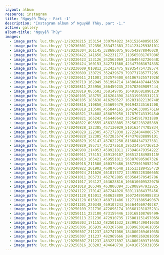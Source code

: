 ```yaml
---
layout: album
resource: instagram
title: "Nguyễn Thùy - Part -1"
description: "Instagram album of Nguyễn Thùy, part -1."
active: gallery
album-title: "Nguyễn Thùy"
images:
  - image_path: luc.thuyy/-1/20230215_153154_330794822_3431526400501557_6258329910538261556_n.jpg
  - image_path: luc.thuyy/-1/20230301_122356_333472383_2241234259381012_2446967270547907044_n.jpg
  - image_path: luc.thuyy/-1/20230304_161145_328686075_863542878046020_6840988210860030397_n.jpg
  - image_path: luc.thuyy/-1/20230422_141650_342231177_1105650317070865_3669172121704739366_n.jpg
  - image_path: luc.thuyy/-1/20230423_133126_342563069_1366494427266482_6254516717633280664_n.jpg
  - image_path: luc.thuyy/-1/20230424_160153_342731560_4234770836748352_3214669990265222405_n.jpg
  - image_path: luc.thuyy/-1/20230609_010812_352432475_9293547547385747_4501228971448049825_n.jpg
  - image_path: luc.thuyy/-1/20230609_130729_352439679_790771785777205_1845874762526328515_n.jpg
  - image_path: luc.thuyy/-1/20230611_211001_352579408_6410675255719265_2841388645637898126_n.jpg
  - image_path: luc.thuyy/-1/20230719_162949_361994714_1430644874443638_1985785831279962516_n.jpg
  - image_path: luc.thuyy/-1/20230811_225956_366459235_226702039897444_3750270675750879740_n.jpg
  - image_path: luc.thuyy/-1/20230819_085502_368149705_1649186818901230_1075108643456198151_n.jpg
  - image_path: luc.thuyy/-1/20240105_183755_416204398_24531905353121319_6464510534040938167_n.jpg
  - image_path: luc.thuyy/-1/20240105_185638_416290527_1628318221307485_4594896914969842072_n.jpg
  - image_path: luc.thuyy/-1/20240816_110850_455699479_901942235161208_5363676600936255543_n.jpg
  - image_path: luc.thuyy/-1/20240818_213508_455844165_1042463300576166_5263561260209573798_n.jpg
  - image_path: luc.thuyy/-1/20240821_134608_456070250_1178707433394546_8175831326391307364_n.jpg
  - image_path: luc.thuyy/-1/20240821_165242_456440643_352545917931889_6863120872887987152_n.jpg
  - image_path: luc.thuyy/-1/20240822_095555_456328885_232562233285869_1039720697195225056_n.jpg
  - image_path: luc.thuyy/-1/20240828_122305_457130929_510163474705834_1780048270656359920_n.jpg
  - image_path: luc.thuyy/-1/20240828_122305_457272030_1272248440807579_6436532654710439582_n.jpg
  - image_path: luc.thuyy/-1/20240828_122305_457283574_474370838899101_8868016521414392552_n.jpg
  - image_path: luc.thuyy/-1/20240829_195147_457622250_816684347327381_269674987471012808_n.jpg
  - image_path: luc.thuyy/-1/20240829_195717_457272618_3863345547268134_4327526738516366106_n.jpg
  - image_path: luc.thuyy/-1/20240908_214053_458921811_1739484793542227_389219672455183227_n.jpg
  - image_path: luc.thuyy/-1/20240911_175151_459130107_1085121849851159_6210449742863473581_n.jpg
  - image_path: luc.thuyy/-1/20240913_165421_459551011_563870905967326_5495388219834273939_n.jpg
  - image_path: luc.thuyy/-1/20240918_211500_460379486_1587250198522947_3151996833863669552_n.jpg
  - image_path: luc.thuyy/-1/20240922_201902_460876548_1165131894554726_3572561985623280470_n.jpg
  - image_path: luc.thuyy/-1/20240924_211626_461017372_1249552283066653_2944046734523289003_n.jpg
  - image_path: luc.thuyy/-1/20241011_205731_462762885_850584570545786_6961954850672131320_n.jpg
  - image_path: luc.thuyy/-1/20241017_193127_463628816_1066106095220750_7601140075145344049_n.jpg
  - image_path: luc.thuyy/-1/20241018_205349_463800394_352008947932825_6472612716474012322_n.jpg
  - image_path: luc.thuyy/-1/20241122_170142_467244028_580111864375456_1051876998280570968_n.jpg
  - image_path: luc.thuyy/-1/20241128_015013_468638809_1607248959882816_7653227149472812256_n.jpg
  - image_path: luc.thuyy/-1/20241128_015013_468711486_1127113865490678_2771062900779654652_n.jpg
  - image_path: luc.thuyy/-1/20241201_220348_469107243_565644669740287_6405349315851663647_n.jpg
  - image_path: luc.thuyy/-1/20250109_221730_472896174_1036812318252814_1991751403627686040_n.jpg
  - image_path: luc.thuyy/-1/20250111_222100_473159446_1301681087694994_574248515943821704_n.jpg
  - image_path: luc.thuyy/-1/20250113_221236_472910735_1760011514570658_769707227764713500_n.jpg
  - image_path: luc.thuyy/-1/20250303_171152_482501532_18399343984103589_4506038843620260304_n.jpg
  - image_path: luc.thuyy/-1/20250306_165939_483207688_18399830146103589_1752513343236392225_n.jpg
  - image_path: luc.thuyy/-1/20250307_211237_482747086_18400026946103589_5412061158289919229_n.jpg
  - image_path: luc.thuyy/-1/20250307_211237_482969666_18400026928103589_2483125544558517915_n.jpg
  - image_path: luc.thuyy/-1/20250307_211237_483227897_18400026937103589_1128073160253550497_n.jpg
  - image_path: luc.thuyy/-1/20250316_203203_484640738_18401675503103589_2849231075793608633_n.jpg
---
```

